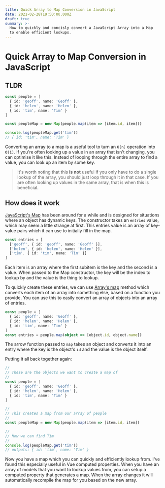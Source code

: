 ```yaml
---
title: Quick Array to Map Conversion in JavaScript
date: 2021-02-28T19:50:00.000Z
draft: true
summary: >-
  How to quickly and concisly convert a JavaScript Array into a Map
  to enable efficient lookups.
---
```


# Quick Array to Map Conversion in JavaScript

## TLDR

```ts
const people = [
  { id: 'geoff', name: 'Geoff' },
  { id: 'helen', name: 'Helen' },
  { id: 'tim', name: 'Tim' }
]

const peopleMap = new Map(people.map(item => [item.id, item]))

console.log(peopleMap.get('tim'))
// { id: 'tim', name: 'Tim' }
```

Converting an array to a map is a useful tool to turn an `O(n)` operation into `O(1)`.
If you're often looking up a value in an array that isn't changing, you can optimise it like this.
Instead of looping through the entire array to find a value, you can look up an item by some key.

> It's worth noting that this **is not** useful if you only have to do a single lookup of the array,
> you should just loop through it in that case.
> If you are often looking up values in the same array, that is when this is beneficial.

## How does it work

[JavaScript's Map](https://developer.mozilla.org/en-US/docs/Web/JavaScript/Reference/Global_Objects/Map)
has been around for a while and is designed for situations where an object has dynamic keys.
The constructor takes an `entries` value, which may seem a little strange at first.
This entries value is an array of key-value pairs which it can use to initially fill in the map.

```ts
const entries = [
  ['geoff', { id: 'geoff', name: 'Geoff' }],
  ['helen', { id: 'helen', name: 'Helen' }],
  ['tim', { id: 'tim', name: 'Tim' }]
]
```

Each item is an array where the first subitem is the key and the second is a value.
When passed to the Map constructor, the key will be the index to lookup by and the value is the thing to lookup.

To quickly create these entries, we can use
[Array's map](https://developer.mozilla.org/en-US/docs/Web/JavaScript/Reference/Global_Objects/Array/map)
method which converts each item of an array into something else, based on a function you provide.
You can use this to easily convert an array of objects into an array of entries.

```ts
const people = [
  { id: 'geoff', name: 'Geoff' },
  { id: 'helen', name: 'Helen' },
  { id: 'tim', name: 'Tim' }
]
const entries = people.map(object => [object.id, object.name])
```

The arrow function passed to `map` takes an object and converts it into an entry
where the key is the object's `id` and the value is the object itself.

Putting it all back together again:

```ts
//
// These are the objects we want to create a map of
//
const people = [
  { id: 'geoff', name: 'Geoff' },
  { id: 'helen', name: 'Helen' },
  { id: 'tim', name: 'Tim' }
]

//
// This creates a map from our array of people
//
const peopleMap = new Map(people.map(item => [item.id, item])

//
// Now we can find Tim
//
console.log(peopleMap.get('tim'))
// outputs: { id: 'tim', name: 'Tim' }
```

Now you have a map which you can quickly and efficiently lookup from.
I've found this especially useful in Vue computed properties.
When you have an array of models that you want to lookup values from,
you can setup a computed property that generates a map.
When the array changes it will automatically recompile the map for you based on the new array.
